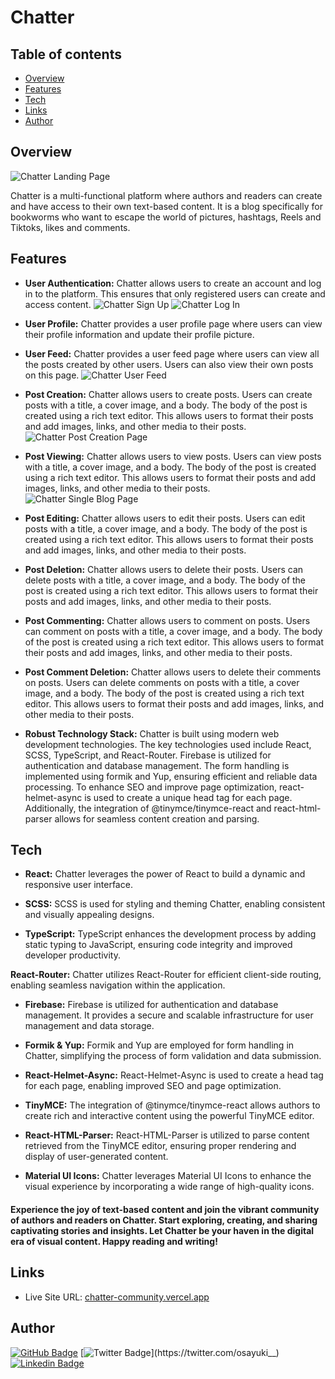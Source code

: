 # Chatter

## Table of contents

- [Overview](#overview)
- [Features](#features)
- [Tech](#Tech)
- [Links](#links)
- [Author](#author)

## Overview

![Chatter Landing Page](https://res.cloudinary.com/dg0sck16v/image/upload/v1689204003/chatter-Images/Landing_Page_iloyav.png "Landing Page")

Chatter is a multi-functional platform where authors and readers can create and have access to their own text-based content. It is a blog specifically for bookworms who want to escape the world of pictures, hashtags, Reels and Tiktoks, likes and comments. 

## Features

- **User Authentication:** Chatter allows users to create an account and log in to the platform. This ensures that only registered users can create and access content.
![Chatter Sign Up](https://res.cloudinary.com/dg0sck16v/image/upload/v1689203553/chatter-Images/Sign_Up_cwkb4t.png "Sign Up Page")
![Chatter Log In](https://res.cloudinary.com/dg0sck16v/image/upload/v1689203553/chatter-Images/Log_In_giigfp.png "Log In Page")
- **User Profile:** Chatter provides a user profile page where users can view their profile information and update their profile picture.
- **User Feed:** Chatter provides a user feed page where users can view all the posts created by other users. Users can also view their own posts on this page.
![Chatter User Feed](https://res.cloudinary.com/dg0sck16v/image/upload/v1689202167/chatter-Images/Feed_Page_k0onm7.png "Feed Page")
- **Post Creation:** Chatter allows users to create posts. Users can create posts with a title, a cover image, and a body. The body of the post is created using a rich text editor. This allows users to format their posts and add images, links, and other media to their posts.
![Chatter Post Creation Page](https://res.cloudinary.com/dg0sck16v/image/upload/v1689203835/chatter-Images/New_Post_jv0szx.png "Create New Post Page")
- **Post Viewing:** Chatter allows users to view posts. Users can view posts with a title, a cover image, and a body. The body of the post is created using a rich text editor. This allows users to format their posts and add images, links, and other media to their posts.
![Chatter Single Blog Page](https://res.cloudinary.com/dg0sck16v/image/upload/v1689203835/chatter-Images/Single_Post_qnhz2b.png "Single Blog Page")
- **Post Editing:** Chatter allows users to edit their posts. Users can edit posts with a title, a cover image, and a body. The body of the post is created using a rich text editor. This allows users to format their posts and add images, links, and other media to their posts.
- **Post Deletion:** Chatter allows users to delete their posts. Users can delete posts with a title, a cover image, and a body. The body of the post is created using a rich text editor. This allows users to format their posts and add images, links, and other media to their posts.
- **Post Commenting:** Chatter allows users to comment on posts. Users can comment on posts with a title, a cover image, and a body. The body of the post is created using a rich text editor. This allows users to format their posts and add images, links, and other media to their posts.
- **Post Comment Deletion:** Chatter allows users to delete their comments on posts. Users can delete comments on posts with a title, a cover image, and a body. The body of the post is created using a rich text editor. This allows users to format their posts and add images, links, and other media to their posts.

- **Robust Technology Stack:** Chatter is built using modern web development technologies. The key technologies used include React, SCSS, TypeScript, and React-Router. Firebase is utilized for authentication and database management. The form handling is implemented using formik and Yup, ensuring efficient and reliable data processing. To enhance SEO and improve page optimization, react-helmet-async is used to create a unique head tag for each page. Additionally, the integration of @tinymce/tinymce-react and react-html-parser allows for seamless content creation and parsing.

## Tech

- **React:** Chatter leverages the power of React to build a dynamic and responsive user interface.

- **SCSS:** SCSS is used for styling and theming Chatter, enabling consistent and visually appealing designs.

- **TypeScript:** TypeScript enhances the development process by adding static typing to JavaScript, ensuring code integrity and improved developer productivity.

**React-Router:** Chatter utilizes React-Router for efficient client-side routing, enabling seamless navigation within the application.

- **Firebase:** Firebase is utilized for authentication and database management. It provides a secure and scalable infrastructure for user management and data storage.

- **Formik & Yup:** Formik and Yup are employed for form handling in Chatter, simplifying the process of form validation and data submission.

- **React-Helmet-Async:** React-Helmet-Async is used to create a head tag for each page, enabling improved SEO and page optimization.

- **TinyMCE:** The integration of @tinymce/tinymce-react allows authors to create rich and interactive content using the powerful TinyMCE editor.

- **React-HTML-Parser:** React-HTML-Parser is utilized to parse content retrieved from the TinyMCE editor, ensuring proper rendering and display of user-generated content.

- **Material UI Icons:** Chatter leverages Material UI Icons to enhance the visual experience by incorporating a wide range of high-quality icons.

#### Experience the joy of text-based content and join the vibrant community of authors and readers on Chatter. Start exploring, creating, and sharing captivating stories and insights. Let Chatter be your haven in the digital era of visual content. Happy reading and writing!


## Links

- Live Site URL: [chatter-community.vercel.app](https://chatter-community.vercel.app)

## Author

[![GitHub Badge](https://img.shields.io/badge/GitHub-100000?style=for-the-badge&logo=github&logoColor=white&link=https://github.com/okhuarobo-osayuki)](https://github.com/okhuarobo-osayuki)
[![Twitter Badge](https://img.shields.io/badge/-@osayuki__-1ca0f1?style=for-the-badge&logo=twitter&logoColor=white&link=https://twitter.com/osayuki__)](https://twitter.com/osayuki__)
[![Linkedin Badge](https://img.shields.io/badge/osayukiokhuarobo-blue?style=for-the-badge&logo=Linkedin&logoColor=white&link=https://www.linkedin.com/in/osayuki-raymond-okhuarobo/)](https://www.linkedin.com/in/osayuki-raymond-okhuarobo/)
